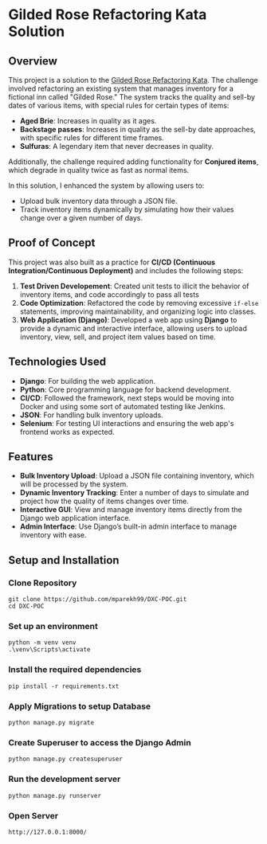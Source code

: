 # Gilded Rose Refactoring Kata Solution

## Overview

This project is a solution to the [Gilded Rose Refactoring Kata](https://kata-log.rocks/gilded-rose-kata). The challenge involved refactoring an existing system that manages inventory for a fictional inn called "Gilded Rose." The system tracks the quality and sell-by dates of various items, with special rules for certain types of items:

- **Aged Brie**: Increases in quality as it ages.
- **Backstage passes**: Increases in quality as the sell-by date approaches, with specific rules for different time frames.
- **Sulfuras**: A legendary item that never decreases in quality.

Additionally, the challenge required adding functionality for **Conjured items**, which degrade in quality twice as fast as normal items.

In this solution, I enhanced the system by allowing users to:
- Upload bulk inventory data through a JSON file.
- Track inventory items dynamically by simulating how their values change over a given number of days.

## Proof of Concept

This project was also built as a practice for **CI/CD (Continuous Integration/Continuous Deployment)** and includes the following steps:

1. **Test Driven Developement**: Created unit tests to illicit the behavior of inventory items, and code accordingly to pass all tests
2. **Code Optimization**: Refactored the code by removing excessive `if-else` statements, improving maintainability, and organizing logic into classes.
3. **Web Application (Django)**: Developed a web app using **Django** to provide a dynamic and interactive interface, allowing users to upload inventory, view, sell, and project item values based on time.

## Technologies Used

- **Django**: For building the web application.
- **Python**: Core programming language for backend development.
- **CI/CD**: Followed the framework, next steps would be moving into Docker and using some sort of automated testing like Jenkins. 
- **JSON**: For handling bulk inventory uploads.
- **Selenium**: For testing UI interactions and ensuring the web app's frontend works as expected.

## Features

- **Bulk Inventory Upload**: Upload a JSON file containing inventory, which will be processed by the system.
- **Dynamic Inventory Tracking**: Enter a number of days to simulate and project how the quality of items changes over time.
- **Interactive GUI**: View and manage inventory items directly from the Django web application interface.
- **Admin Interface**: Use Django’s built-in admin interface to manage inventory with ease.

## Setup and Installation
### Clone Repository
```
git clone https://github.com/mparekh99/DXC-POC.git
cd DXC-POC
```

### Set up an environment
```
python -m venv venv
.\venv\Scripts\activate
```
### Install the required dependencies
```
pip install -r requirements.txt
```
### Apply Migrations to setup Database
```
python manage.py migrate
```
### Create Superuser to access the Django Admin
```
python manage.py createsuperuser
```
### Run the development server
```
python manage.py runserver
```

### Open Server 
```
http://127.0.0.1:8000/
```